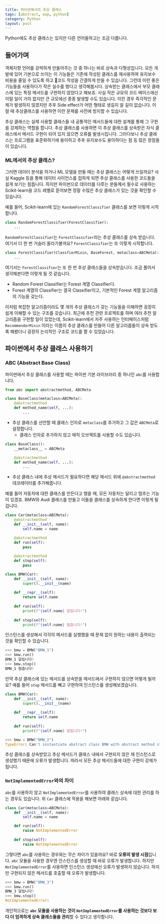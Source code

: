 ```yaml
---
title: 파이썬에서의 추상 클래스
tags: [abstract, oop, python]
category: Python
layout: post
---
```


Python에도 추상 클래스는 있지만 다른 언어들하고는 조금 다릅니다.

<!--more-->

## 들어가며

객체지향 언어를 강력하게 만들어주는 것 중 하나는 바로 상속과 다형성입니다. 모든 개발에 있어 기본으로 쓰이는 이 기능들은 기존에 작성된 클래스를 재사용하여 유지보수 비용을 줄일 수 있도록 하고 코드 작성을 간결하게 만들 수 있습니다. 그런데 이런 좋은 기능들을 사용하다가 작은 실수를 했다고 생각해봅시다. 상속받는 클래스에서 부모 클래스에 있는 특정 메서드를 구현하지 않았다고 해보죠. 사실 작은 규모의 코드 베이스에선 이럴 일이 거의 없지만 큰 규모에선 종종 발생할 수도 있습니다. 이런 경우 즉각적인 문제가 발생하지 않겠지만 추후 Side effect가 어떤 형태로 생길지 알 길이 없습니다. 이럴 때 추상클래스를 사용하면 이런 문제를 사전에 방지할 수 있습니다.

추상 클래스는 실제 사용할 클래스들 내 공통적인 메서드들에 대한 설계를 통해 그 구현을 강제하는 역할을 합니다. 추상 클래스를 사용하면 이 추상 클래스를 상속받은 자식 클래스에서 메서드 구현이 되어 있지 않으면 오류를 발생시킵니다. 그러다보니 추상 클래스는 프로그램을 표준화하기에 용이하고 추후 유지보수도 용이하다는 점 등 많은 장점들이 있습니다. 


### ML에서의 추상 클래스?

그러면 데이터 분석을 하거나 ML 모델을 만들 때는 추상 클래스는 어떻게 쓰일까요? 사실 Kaggle 등을 통해 데이터 사이언스를 접하게 되면 추상 클래스를 사용한 코드들을 쉽게 보기는 힘듭니다. 하지만 파이썬으로 데이터를 다루는 분들께서 필수로 사용하는 Scikit-learn을 코드 레벨로 뜯어보면 정말 수많은 추상 클래스가 있는 것을 확인할 수 있습니다.

예를 들어, Scikit-learn에 있는 `RandomForestClassifier` 클래스를 보면 이렇게 시작합니다.

```python
class RandomForestClassifier(ForestClassifier):
    ...
```

`RandomForestClassifier`는 `ForestClassifier`라는 추상 클래스를 상속 받습니다. 여기서 더 한 번 거슬러 올라가볼까요? `ForestClassifier`는 또 이렇게 시작합니다.

```python
class ForestClassifier(ClassfierMixin, BaseForest, metaclass=ABCMeta):
    ...
```

여기서는 `ForestClassifier`는 또 한 번 추상 클래스들을 상속받습니다. 조금 풀어서 생각해본다면 이렇게 될 것 같습니다.

- Random Forest Classifier는 Forest 계열 Classifier다.
- Forest 계열의 Classifier는 결국 Classifier이고, 기본적인 Forest 계열 알고리즘의 기능을 갖는다.

이처럼 복잡한 알고리즘이라도 몇 개의 추상 클래스가 갖는 기능들을 이해하면 굉장히 쉽게 이해할 수 있는 구조를 갖습니다. 최근에 추천 관련 프로젝트를 하며 여러 추천 알고리즘을 구현할 일이 있었는데, Scikit-learn에서 자주 사용하는 인터페이스처럼 `RecommenderMixin` 이라는 이름의 추상 클래스를 만들어 다른 알고리즘들이 상속 받도록 해봤더니 굉장히 논리적인 구조로 코드를 짤 수 있었습니다.

## 파이썬에서 추상 클래스 사용하기

### ABC (Abstract Base Class)

파이썬에서 추상 클래스를 사용할 때는 파이썬 기본 라이브러리 중 하나인 `abc`를 사용합니다. 

```python
from abc import abstractmethod, ABCMeta

class BaseClass(metaclass=ABCMeta):
    @abstractmethod
    def method_name(self, ...):
        ...
```

- 추상 클래스를 선언할 때 클래스 인자로 `metaclass`를 추가하고 그 값은 `ABCMeta`로 설정합니다.
  - 클래스 인자로 추가하지 않고 매직 오브젝트를 사용할 수도 있습니다.


```python
class BaseClass():
    __metaclass__ = ABCMeta

    @abstractmethod
    def method_name(self, ...):
        ...
```

- 추상 클래스 내에 추상 메서드가 필요하다면 해당 메서드 위에 `@abstractmethod` 데코레이터를 추가해줍니다.

예를 들어 자동차에 대한 클래스를 만든다고 했을 때, 모든 자동차는 달리고 멈추는 기능이 있겠죠. BMW와 Audi 클래스를 만들고 이들을 클래스를 상속하게 한다면 이렇게 될겁니다.

```python
class Car(metaclass=ABCMeta):
    @abstractmethod
    def __init__(self, name):
        self.name = name

    @abstractmethod
    def run(self):
        pass
    
    @abstractmethod
    def stop(self):
        pass

class BMW(Car):
    def __init__(self, name):
        super().__init__(name)
        
    def __repr__(self):
        return self.name
    
    def run(self):
        print(f"{self.name} 달립니다!")
    
    def stop(self):
        print(f"{self.name} 멈춥니다!")
```

인스턴스를 생성해서 각각의 메서드를 실행했을 때 문제 없이 원하는 내용이 출력되는 것을 확인할 수 있습니다.

```python
>>> bmw = BMW("BMW_1")
>>> bmw.run()
BMW_1 달립니다!
>>> bmw.stop()
BMW_1 멈춥니다!
```

만약 추상 클래스에 있는 메서드를 상속받을 메서드에서 구현하지 않으면 어떻게 될까요? 예를 들어 `stop` 메서드를 빼고 구현하여 인스턴스를 생성해보겠습니다.

```python
class BMW(Car):
    def __init__(self, name):
        super().__init__(name)
        
    def __repr__(self):
        return self.name
    
    def run(self):
        print(f"{self.name} 달립니다!")
```

```python
>>> bmw = BMW("BMW_2")
TypeError: Can't instantiate abstract class BMW with abstract method stop
```

추상 클래스를 상속받았고 추상 메서드가 클래스 내에서 구현되지 않은 채 인스턴스로 생성했기 때문에 오류가 발생합니다. 따라서 모든 추상 메서드들에 대한 구현이 강제가 됩니다.


### `NotImplementedError`와의 차이

`abc`를 사용하지 않고 `NotImplementedError`를 사용하여 클래스 상속에 대한 관리를 하는 경우도 있습니다. 위 `Car` 클래스에 적용을 해보면 아래와 같습니다.

```python
class Car(metaclass=ABCMeta):
    def __init__(self, name):
        self.name = name

    def run(self):
        raise NotImplementedError
    
    def stop(self):
        raise NotImplementedError
```

그렇다면 `abc`를 사용하는 경우와는 무슨 차이가 있을까요? 바로 **오류의 발생 시점**입니다. `abc` 모듈을 사용한 경우엔 인스턴스를 생성할 때 바로 오류가 발생합니다. 하지만 `NotImplementedError`를 사용하면 인스턴스 생성에선 오류가 발생하지 않습니다. 하지만 구현되지 않은 메서드를 호출할 때 오류가 발생합니다.

```python
>>> bmw = BMW("BMW_3")
>>> bmw.run()
BMW_3 달립니다!
>>> bmw.stop()
NotImplementedError: 
```

개인적으로는 **`abc` 모듈을 사용하는 것이 `NotImplementedError`를 사용하는 것보다 보다 더 엄격하게 상속 클래스들을 관리**할 수 있다고 생각합니다.